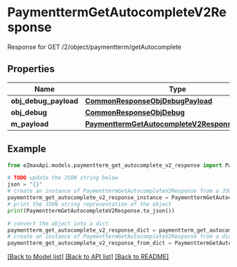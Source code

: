 # PaymenttermGetAutocompleteV2Response

Response for GET /2/object/paymentterm/getAutocomplete

## Properties

Name | Type | Description | Notes
------------ | ------------- | ------------- | -------------
**obj_debug_payload** | [**CommonResponseObjDebugPayload**](CommonResponseObjDebugPayload.md) |  | 
**obj_debug** | [**CommonResponseObjDebug**](CommonResponseObjDebug.md) |  | [optional] 
**m_payload** | [**PaymenttermGetAutocompleteV2ResponseMPayload**](PaymenttermGetAutocompleteV2ResponseMPayload.md) |  | 

## Example

```python
from eZmaxApi.models.paymentterm_get_autocomplete_v2_response import PaymenttermGetAutocompleteV2Response

# TODO update the JSON string below
json = "{}"
# create an instance of PaymenttermGetAutocompleteV2Response from a JSON string
paymentterm_get_autocomplete_v2_response_instance = PaymenttermGetAutocompleteV2Response.from_json(json)
# print the JSON string representation of the object
print(PaymenttermGetAutocompleteV2Response.to_json())

# convert the object into a dict
paymentterm_get_autocomplete_v2_response_dict = paymentterm_get_autocomplete_v2_response_instance.to_dict()
# create an instance of PaymenttermGetAutocompleteV2Response from a dict
paymentterm_get_autocomplete_v2_response_from_dict = PaymenttermGetAutocompleteV2Response.from_dict(paymentterm_get_autocomplete_v2_response_dict)
```
[[Back to Model list]](../README.md#documentation-for-models) [[Back to API list]](../README.md#documentation-for-api-endpoints) [[Back to README]](../README.md)



